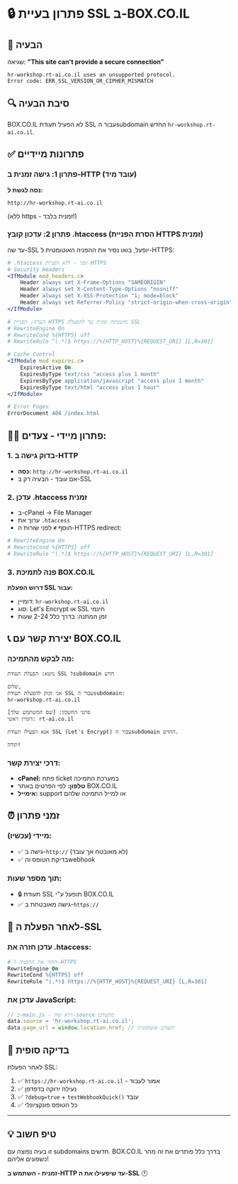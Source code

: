 # 🔒 פתרון בעיית SSL ב-BOX.CO.IL

## 🚨 הבעיה
שגיאה: **"This site can't provide a secure connection"**
```
hr-workshop.rt-ai.co.il uses an unsupported protocol.
Error code: ERR_SSL_VERSION_OR_CIPHER_MISMATCH
```

## 🔍 סיבת הבעיה
BOX.CO.IL לא הפעיל תעודת SSL עבור הsubdomain החדש `hr-workshop.rt-ai.co.il`.

## ✅ פתרונות מיידיים

### פתרון 1: גישה זמנית ב-HTTP (עובד מיד)
**נסה לגשת ל:**
```
http://hr-workshop.rt-ai.co.il
```
(ללא https - זמנית בלבד!)

### פתרון 2: עדכון קובץ .htaccess (הסרת הפניית HTTPS זמנית)
עד שה-SSL יופעל, בואו נסיר את ההפניה האוטומטית ל-HTTPS:

```apache
# .htaccess זמני - ללא הפניית HTTPS
# Security Headers
<IfModule mod_headers.c>
    Header always set X-Frame-Options "SAMEORIGIN"
    Header always set X-Content-Type-Options "nosniff" 
    Header always set X-XSS-Protection "1; mode=block"
    Header always set Referrer-Policy "strict-origin-when-cross-origin"
</IfModule>

# הערה: הפניית HTTPS מושבתת זמנית עד להפעלת SSL
# RewriteEngine On
# RewriteCond %{HTTPS} off
# RewriteRule ^(.*)$ https://%{HTTP_HOST}%{REQUEST_URI} [L,R=301]

# Cache Control
<IfModule mod_expires.c>
    ExpiresActive On
    ExpiresByType text/css "access plus 1 month"
    ExpiresByType application/javascript "access plus 1 month"
    ExpiresByType text/html "access plus 1 hour"
</IfModule>

# Error Pages
ErrorDocument 404 /index.html
```

## 🏃‍♂️ פתרון מיידי - צעדים:

### 1. בדוק גישה ב-HTTP
- **נסה:** `http://hr-workshop.rt-ai.co.il`
- אם עובד - הבעיה רק ב-SSL

### 2. עדכן .htaccess זמנית
- ב-cPanel → File Manager
- ערוך את `.htaccess`
- הוסף `#` לפני שורות ה-HTTPS redirect:
```apache
# RewriteEngine On
# RewriteCond %{HTTPS} off  
# RewriteRule ^(.*)$ https://%{HTTP_HOST}%{REQUEST_URI} [L,R=301]
```

### 3. פנה לתמיכת BOX.CO.IL
**דרוש הפעלת SSL עבור:**
- דומיין: `hr-workshop.rt-ai.co.il`
- סוג: Let's Encrypt או SSL חינמי
- זמן המתנה: בדרך כלל 2-24 שעות

## 📞 יצירת קשר עם BOX.CO.IL

### מה לבקש מהתמיכה:
```
נושא: הפעלת תעודת SSL לsubdomain חדש

שלום,
אני זקוק להפעלת תעודת SSL עבור הsubdomain:
hr-workshop.rt-ai.co.il

פרטי החשבון: [שם המשתמש שלך]
דומיין ראשי: rt-ai.co.il

אנא הפעילו תעודת SSL (Let's Encrypt) עבור הsubdomain החדש.

תודה!
```

### דרכי יצירת קשר:
- **cPanel:** פתח ticket במערכת התמיכה
- **טלפון:** לפי הפרטים באתר BOX.CO.IL
- **אימייל:** support או למייל התמיכה שלהם

## ⏰ זמני פתרון

### מיידי (עכשיו):
- ✅ גישה ב-`http://` (לא מאובטח אך עובד)
- ✅ בדיקת הטופס והwebhook

### תוך מספר שעות:
- 🔒 תעודת SSL תופעל ע"י BOX.CO.IL
- ✅ גישה מאובטחת ב-`https://`

## 🔄 לאחר הפעלת ה-SSL

### עדכן חזרה את .htaccess:
```apache
# החזר את ההפניה ל-HTTPS
RewriteEngine On
RewriteCond %{HTTPS} off
RewriteRule ^(.*)$ https://%{HTTP_HOST}%{REQUEST_URI} [L,R=301]
```

### עדכן את JavaScript:
```javascript
// ב-main.js - וודא שה-source מתעדכן
data.source = 'hr-workshop.rt-ai.co.il';
data.page_url = window.location.href; // יתעדכן אוטומטית
```

## 🚀 בדיקה סופית

לאחר הפעלת SSL:
1. ✅ `https://hr-workshop.rt-ai.co.il` - אמור לעבוד
2. ✅ נעילה ירוקה בדפדפן
3. ✅ `?debug=true` + `testWebhookQuick()` עובד
4. ✅ כל הטופס פונקציונלי

---

## 💡 טיפ חשוב
זו בעיה נפוצה עם subdomains חדשים. BOX.CO.IL בדרך כלל פותרים את זה מהר כשפונים אליהם!

**זמנית - השתמש ב-HTTP עד שיפעילו את ה-SSL** 🕐